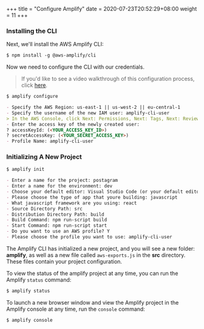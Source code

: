 +++
title = "Configure Amplify"
date = 2020-07-23T20:52:29+08:00
weight = 11
+++

### Installing the CLI

Next, we'll install the AWS Amplify CLI:

```markdown
$ npm install -g @aws-amplify/cli
```

Now we need to configure the CLI with our credentials.

> If you'd like to see a video walkthrough of this configuration process, click [here](https://www.youtube.com/watch?v=fWbM5DLh25U).

```markdown
$ amplify configure

- Specify the AWS Region: us-east-1 || us-west-2 || eu-central-1
- Specify the username of the new IAM user: amplify-cli-user
> In the AWS Console, click Next: Permissions, Next: Tags, Next: Review, & Create User to create the new IAM user. Then return to the command line & press Enter.
- Enter the access key of the newly created user:   
? accessKeyId: (<YOUR_ACCESS_KEY_ID>)  
? secretAccessKey: (<YOUR_SECRET_ACCESS_KEY>)
- Profile Name: amplify-cli-user
```

### Initializing A New Project

```markdown
$ amplify init

- Enter a name for the project: postagram
- Enter a name for the environment: dev
- Choose your default editor: Visual Studio Code (or your default editor)
- Please choose the type of app that youre building: javascript
- What javascript framework are you using: react
- Source Directory Path: src
- Distribution Directory Path: build
- Build Command: npm run-script build
- Start Command: npm run-script start
- Do you want to use an AWS profile? Y
- Please choose the profile you want to use: amplify-cli-user
```

The Amplify CLI has initialized a new project, and you will see a new folder: __amplify__, as well as a new file called `aws-exports.js` in the __src__ directory. These files contain your project configuration.

To view the status of the amplify project at any time, you can run the Amplify `status` command:

```markdown
$ amplify status
```

To launch a new browser window and view the Amplify project in the Amplify console at any time, run the `console` command:

```markdown
$ amplify console
```